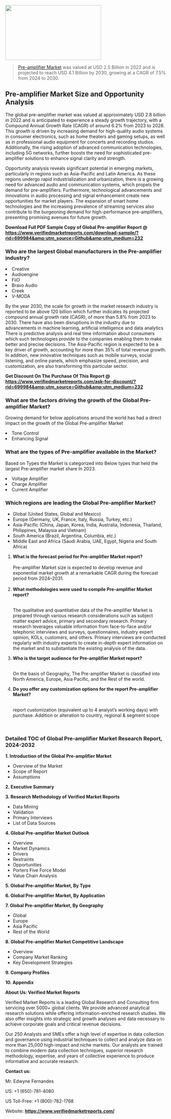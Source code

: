 <img src="https://ffe5etoiles.com/wp-content/uploads/2024/12/MST1-300x171.png" alt="" width="300" height="171" class="alignnone size-medium wp-image-20088" /><blockquote><p><p><a href="https://www.verifiedmarketreports.com/download-sample/?rid=699984&utm_source=Github&utm_medium=232" target="_blank">Pre-amplifier Market</a> was valued at USD 2.5 Billion in 2022 and is projected to reach USD 4.1 Billion by 2030, growing at a CAGR of 7.5% from 2024 to 2030.</p></blockquote><p><h2>Pre-amplifier Market Size and Opportunity Analysis</h2><p>The global pre-amplifier market was valued at approximately USD 2.8 billion in 2022 and is anticipated to experience a steady growth trajectory, with a Compound Annual Growth Rate (CAGR) of around 6.2% from 2023 to 2028. This growth is driven by increasing demand for high-quality audio systems in consumer electronics, such as home theaters and gaming setups, as well as in professional audio equipment for concerts and recording studios. Additionally, the rising adoption of advanced communication technologies, including 5G networks, further boosts the need for sophisticated pre-amplifier solutions to enhance signal clarity and strength.</p><p>Opportunity analysis reveals significant potential in emerging markets, particularly in regions such as Asia-Pacific and Latin America. As these regions undergo rapid industrialization and urbanization, there is a growing need for advanced audio and communication systems, which propels the demand for pre-amplifiers. Furthermore, technological advancements and innovations in audio processing and signal enhancement create new opportunities for market players. The expansion of smart home technologies and the increasing prevalence of streaming services also contribute to the burgeoning demand for high-performance pre-amplifiers, presenting promising avenues for future growth.</p></p><p class=""><strong>Download Full PDF Sample Copy of Global Pre-amplifier Report @ <a href="https://www.verifiedmarketreports.com/download-sample/?rid=699984&amp;utm_source=Github&amp;utm_medium=232" target="_blank">https://www.verifiedmarketreports.com/download-sample/?rid=699984&amp;utm_source=Github&amp;utm_medium=232</a></strong></p><h3 id="" class="">Who are the largest Global manufacturers in the Pre-amplifier industry?</h3><p><li>Creative</li><li> Audioengine</li><li> FiiO</li><li> Bravo Audio</li><li> Creek</li><li> V-MODA</li></p><div class=""><div class="" dir="" data-message-author-role="" data-message-id="" data-message-model-slug=""><div class=""><div class=""><div class=""><div class="" dir="" data-message-author-role="" data-message-id="" data-message-model-slug=""><div class=""><div class=""><p>By the year 2030, the scale for growth in the market research industry is reported to be above 120 billion which further indicates its projected compound annual growth rate (CAGR), of more than 5.8% from 2023 to 2030. There have also been disruptions in the industry due to advancements in machine learning, artificial intelligence and data analytics There is predictive analysis and real time information about consumers which such technologies provide to the companies enabling them to make better and precise decisions. The Asia-Pacific region is expected to be a key driver of growth, accounting for more than 35% of total revenue growth. In addition, new innovative techniques such as mobile surveys, social listening, and online panels, which emphasize speed, precision, and customization, are also transforming this particular sector.</p><p><strong>Get Discount On The Purchase Of This Report @&nbsp; <a href="https://www.verifiedmarketreports.com/ask-for-discount/?rid=699984&amp;utm_source=Github&amp;utm_medium=232" target="_blank">https://www.verifiedmarketreports.com/ask-for-discount/?rid=699984&amp;utm_source=Github&amp;utm_medium=232</a></strong></p></div></div></div></div></div></div></div></div><h3 id="" class="">What are the factors driving the growth of the Global Pre-amplifier Market?</h3><p id="" class="">Growing demand for below applications around the world has had a direct impact on the growth of the Global Pre-amplifier Market</p><p id="" class=""><li>Tone Control</li><li> Enhancing Signal</li></p><h3 id="" class="">What are the types of Pre-amplifier available in the Market?</h3><p id="" class="">Based on Types the Market is categorized into Below types that held the largest Pre-amplifier market share In 2023.</p><p id="" class=""><li>Voltage Amplifier</li><li> Charge Amplifier</li><li> Current Amplifier</li></p><h3 id="" class="">Which regions are leading the Global Pre-amplifier Market?</h3><ul><li>Global (United States, Global and Mexico)</li><li>Europe (Germany, UK, France, Italy, Russia, Turkey, etc.)</li><li>Asia-Pacific (China, Japan, Korea, India, Australia, Indonesia, Thailand, Philippines, Malaysia and Vietnam)</li><li>South America (Brazil, Argentina, Columbia, etc.)</li><li>Middle East and Africa (Saudi Arabia, UAE, Egypt, Nigeria and South Africa)</li></ul><p><ol><li><strong>What is the forecast period for Pre-amplifier Market report?<br /></strong><br /><span data-sheets-root="1" data-sheets-value="{&quot;1&quot;:2,&quot;2&quot;:&quot;XXXX size is expected to develop revenue and exponential market growth at a remarkable CAGR during the forecast period from 2024&ndash;2030.&quot;}" data-sheets-userformat="{&quot;2&quot;:12674,&quot;4&quot;:{&quot;1&quot;:2,&quot;2&quot;:16776960},&quot;10&quot;:2,&quot;11&quot;:0,&quot;15&quot;:&quot;Arial&quot;,&quot;16&quot;:12}">Pre-amplifier Market size is expected to develop revenue and exponential market growth at a remarkable CAGR during the forecast period from 2024&ndash;2031.</span><br /><br /></li><li><strong>What methodologies were used to compile Pre-amplifier Market report?<br /><br /></strong><p>The qualitative and quantitative data of the&nbsp;Pre-amplifier Market is prepared through various research considerations such as subject matter expert advice, primary and secondary research. Primary research leverages valuable information from face-to-face and/or telephonic interviews and surveys, questionnaires, industry expert opinion, KOLs, customers, and others. Primary interviews are conducted regularly with industry experts to create in-depth expert information on the market and to substantiate the existing analysis of the data.&nbsp;</p></li><li><strong>Who is the target audience for Pre-amplifier Market report?<br /><br /></strong><p>On the basis of Geography, The&nbsp;Pre-amplifier Market is classified into North America, Europe, Asia Pacific, and the Rest of the world.</p></li><li><strong>Do you offer any customization options for the report Pre-amplifier Market?<br /><br /></strong><p>report customization (equivalent up to 4 analyst&rsquo;s working days) with purchase. Addition or alteration to country, regional &amp; segment scope</p><p>&nbsp;</p></li></ol></p><h3 id="" class="">Detailed TOC of Global Pre-amplifier Market Research Report, 2024-2032</h3><p id="" class=""><strong>1. Introduction of the Global Pre-amplifier Market</strong></p><ul><li>Overview of the Market</li><li>Scope of Report</li><li>Assumptions</li></ul><p id="" class=""><strong>2. Executive Summary</strong></p><p id="" class=""><strong>3. Research Methodology of&nbsp;Verified Market Reports</strong></p><ul><li>Data Mining</li><li>Validation</li><li>Primary Interviews</li><li>List of Data Sources</li></ul><p id="" class=""><strong>4. Global Pre-amplifier Market Outlook</strong></p><ul><li>Overview</li><li>Market Dynamics</li><li>Drivers</li><li>Restraints</li><li>Opportunities</li><li>Porters Five Force Model</li><li>Value Chain Analysis</li></ul><p id="" class=""><strong>5. Global Pre-amplifier Market, By&nbsp;Type</strong></p><p id="" class=""><strong>6. Global Pre-amplifier Market, By Application</strong></p><p id="" class=""><strong>7. Global Pre-amplifier Market, By Geography</strong></p><ul><li>Global</li><li>Europe</li><li>Asia Pacific</li><li>Rest of the World</li></ul><p id="" class=""><strong>8. Global Pre-amplifier Market Competitive Landscape</strong></p><ul><li>Overview</li><li>Company Market Ranking</li><li>Key Development Strategies</li></ul><p id="" class=""><strong>9. Company Profiles</strong></p><p id="" class=""><strong>10. Appendix</strong></p><p id="" class=""><strong>About Us: Verified Market Reports</strong></p><p id="" class="">Verified Market Reports is a leading Global Research and Consulting firm servicing over 5000+ global clients. We provide advanced analytical research solutions while offering information-enriched research studies. We also offer insights into strategic and growth analyses and data necessary to achieve corporate goals and critical revenue decisions.</p><p id="" class="">Our 250 Analysts and SMEs offer a high level of expertise in data collection and governance using industrial techniques to collect and analyze data on more than 25,000 high-impact and niche markets. Our analysts are trained to combine modern data collection techniques, superior research methodology, expertise, and years of collective experience to produce informative and accurate research.</p><p id="" class=""><strong>Contact us:</strong></p><p id="" class="">Mr. Edwyne Fernandes</p><p id="" class="">US: +1 (650)-781-4080</p><p id="" class="">US Toll-Free: +1 (800)-782-1768</p><p id="" class="">Website: <a target="" data-test-app-aware-link=""><strong>https://www.verifiedmarketreports.com/</strong></a></p>
